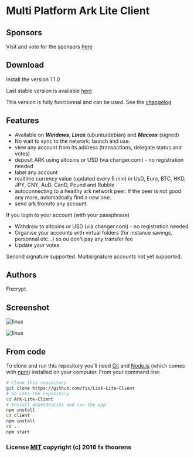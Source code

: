 # Multi Platform Ark Lite Client

## Sponsors
Visit and vote for the sponsors [here](http://desktop.ark-wallet.com/sponsors.html)

## Download
Install the version 1.1.0

Last stable version is available [here](http://desktop.ark-wallet.com/)

This version is fully functionnal and can be used. See the [changelog](https://github.com/fix/Lisk-Lite-Client/releases)

## Features
* Available on ***Windows***, ***Linux*** (ubuntu/debian) and ***Macosx*** (signed)
* No wait to sync to the network: launch and use.
* view any account from its address (transactions, delegate status and votes)
* deposit ARK using altcoins or USD (via changer.com) - no registration needed
* label any account
* realtime currency value (updated every 5 min) in UsD, Euro, BTC, HKD, JPY, CNY, AuD, CanD, Pound and Rubble
* autoconnecting to a healthy ark network peer. If the peer is not good any more, automatically find a new one.
* send ark from/to any account.

If you login to your account (with your passphrase)
* Withdraw to altcoins or USD (via changer.com) - no registration needed
* Organise your accounts with virtual folders (for instance savings, personnal etc...) so ou don't pay any transfer fee
* Update your votes.

Second signature supported. Multisignature accounts not yet supported.

## Authors
Fixcrypt.

## Screenshot

![linux](http://i.imgur.com/e9qxCTx.gif)

![linux](http://i.imgur.com/UZ91bgg.png)

## From code

To clone and run this repository you'll need [Git](https://git-scm.com) and [Node.js](https://nodejs.org/en/download/) (which comes with [npm](http://npmjs.com)) installed on your computer. From your command line:

```bash
# Clone this repository
git clone https://github.com/fix/Lisk-Lite-Client
# Go into the repository
cd Ark-Lite-Client
# Install dependencies and run the app
npm install
cd client
npm install
cd ..
npm start
```

### License [MIT](LICENSE.md) copyright (c) 2016 fx thoorens
